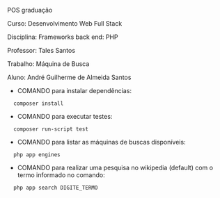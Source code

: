 POS graduação

Curso: Desenvolvimento Web Full Stack

Disciplina: Frameworks back end: PHP

Professor: Tales Santos 

Trabalho: Máquina de Busca

Aluno: André Guilherme de Almeida Santos

- COMANDO para instalar dependências:
```
  composer install
```  

- COMANDO para executar testes:
```
  composer run-script test
```  

- COMANDO para listar as máquinas de buscas disponíveis:
```
  php app engines
```  

- COMANDO para realizar uma pesquisa no wikipedia (default) com o termo informado no comando:
```
  php app search DIGITE_TERMO
```  
